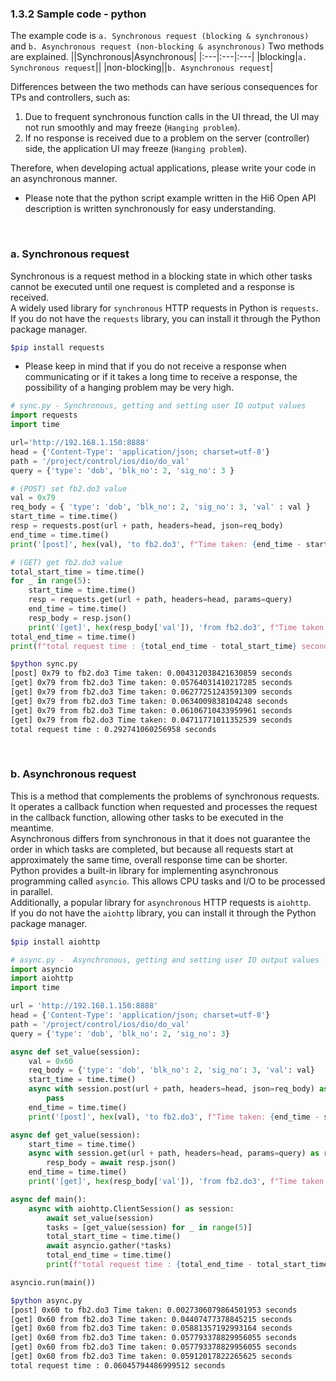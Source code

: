 ﻿### 1.3.2 Sample code - python

The example code is `a. Synchronous request (blocking & synchronous)` and `b. Asynchronous request (non-blocking & asynchronous)` Two methods are explained.
||Synchronous|Asynchronous|
|:---|:---|:---|
|blocking|`a. Synchronous request`||
|non-blocking||`b. Asynchronous request`|

Differences between the two methods can have serious consequences for TPs and controllers, such as:
1. Due to frequent synchronous function calls in the UI thread, the UI may not run smoothly and may freeze (`Hanging problem`). 
2. If no response is received due to a problem on the server (controller) side, the application UI may freeze (`Hanging problem`).

	
Therefore, when developing actual applications, please write your code in an asynchronous manner.  
- Please note that the python script example written in the Hi6 Open API description is written synchronously for easy understanding.  


<br>

### a. Synchronous request
Synchronous is a request method in a blocking state in which other tasks cannot be executed until one request is completed and a response is received.  
A widely used library for `synchronous` HTTP requests in Python is `requests`.
If you do not have the `requests` library, you can install it through the Python package manager.  
	
```sh
$pip install requests
```

- Please keep in mind that if you do not receive a response when communicating or if it takes a long time to receive a response, the possibility of a hanging problem may be very high.

```python
# sync.py - Synchronous, getting and setting user IO output values
import requests
import time

url='http://192.168.1.150:8888'
head = {'Content-Type': 'application/json; charset=utf-8'}
path = '/project/control/ios/dio/do_val'
query = {'type': 'dob', 'blk_no': 2, 'sig_no': 3 }

# (POST) set fb2.do3 value
val = 0x79
req_body = { 'type': 'dob', 'blk_no': 2, 'sig_no': 3, 'val' : val }
start_time = time.time()
resp = requests.post(url + path, headers=head, json=req_body)
end_time = time.time()
print('[post]', hex(val), 'to fb2.do3', f"Time taken: {end_time - start_time} seconds")

# (GET) get fb2.do3 value
total_start_time = time.time()
for _ in range(5):
    start_time = time.time()
    resp = requests.get(url + path, headers=head, params=query)
    end_time = time.time()
    resp_body = resp.json()
    print('[get]', hex(resp_body['val']), 'from fb2.do3', f"Time taken: {end_time - start_time} seconds")
total_end_time = time.time()
print(f"total request time : {total_end_time - total_start_time} seconds")
```
```bash
$python sync.py
[post] 0x79 to fb2.do3 Time taken: 0.004312038421630859 seconds
[get] 0x79 from fb2.do3 Time taken: 0.05764031410217285 seconds
[get] 0x79 from fb2.do3 Time taken: 0.06277251243591309 seconds
[get] 0x79 from fb2.do3 Time taken: 0.0634009838104248 seconds
[get] 0x79 from fb2.do3 Time taken: 0.06106710433959961 seconds
[get] 0x79 from fb2.do3 Time taken: 0.04711771011352539 seconds
total request time : 0.292741060256958 seconds
```

<br>

### b. Asynchronous request  
This is a method that complements the problems of synchronous requests. It operates a callback function when requested and processes the request in the callback function, allowing other tasks to be executed in the meantime.  
Asynchronous differs from synchronous in that it does not guarantee the order in which tasks are completed, but because all requests start at approximately the same time, overall response time can be shorter.  
Python provides a built-in library for implementing asynchronous programming called `asyncio`. This allows CPU tasks and I/O to be processed in parallel.  
Additionally, a popular library for `asynchronous` HTTP requests is `aiohttp`.  
If you do not have the `aiohttp` library, you can install it through the Python package manager.  
```sh
$pip install aiohttp
```

```python
# async.py -  Asynchronous, getting and setting user IO output values
import asyncio
import aiohttp
import time

url = 'http://192.168.1.150:8888'
head = {'Content-Type': 'application/json; charset=utf-8'}
path = '/project/control/ios/dio/do_val'
query = {'type': 'dob', 'blk_no': 2, 'sig_no': 3}

async def set_value(session):
    val = 0x60
    req_body = {'type': 'dob', 'blk_no': 2, 'sig_no': 3, 'val': val}
    start_time = time.time()
    async with session.post(url + path, headers=head, json=req_body) as resp:
        pass
    end_time = time.time()
    print('[post]', hex(val), 'to fb2.do3', f"Time taken: {end_time - start_time} seconds")

async def get_value(session):
    start_time = time.time()
    async with session.get(url + path, headers=head, params=query) as resp:
        resp_body = await resp.json()
    end_time = time.time()
    print('[get]', hex(resp_body['val']), 'from fb2.do3', f"Time taken: {end_time - start_time} seconds")

async def main():
    async with aiohttp.ClientSession() as session:
        await set_value(session)
        tasks = [get_value(session) for _ in range(5)]
        total_start_time = time.time()
        await asyncio.gather(*tasks)
        total_end_time = time.time()
        print(f"total request time : {total_end_time - total_start_time} seconds")

asyncio.run(main())
```
```bash
$python async.py
[post] 0x60 to fb2.do3 Time taken: 0.0027306079864501953 seconds
[get] 0x60 from fb2.do3 Time taken: 0.04407477378845215 seconds
[get] 0x60 from fb2.do3 Time taken: 0.05881357192993164 seconds
[get] 0x60 from fb2.do3 Time taken: 0.057793378829956055 seconds
[get] 0x60 from fb2.do3 Time taken: 0.057793378829956055 seconds
[get] 0x60 from fb2.do3 Time taken: 0.05912017822265625 seconds
total request time : 0.06045794486999512 seconds
```
